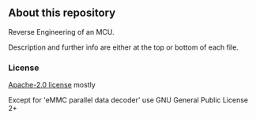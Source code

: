 ## About this repository
Reverse Engineering of an MCU. 

Description and further info are either at the top or bottom of each file.

 

### License

[Apache-2.0 license](./LICENSE)   mostly


Except for 'eMMC parallel data decoder' use  GNU General Public License 2+

